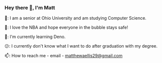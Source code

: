### Hey there 👋,  I'm Matt
 🏫: I am a senior at Ohio University and am studying Computer Science.
  
 🏀: I love the NBA and hope everyone in the bubble stays safe!
 
 🌱: I'm currently learning Deno.
 
 😕: I currently don't know what I want to do after graduation with my degree.
 
 📫: How to reach me - email - matthewaellis29@gmail.com
 
<!--
**matte29/matte29** is a ✨ _special_ ✨ repository because its `README.md` (this file) appears on your GitHub profile.

Here are some ideas to get you started:

- 🔭 I’m currently working on ...
- 🌱 I’m currently learning ...
- 👯 I’m looking to collaborate on ...
- 🤔 I’m looking for help with ...
- 💬 Ask me about ...
- 📫 How to reach me: ...
- 😄 Pronouns: ...
- ⚡ Fun fact: ...
-->
